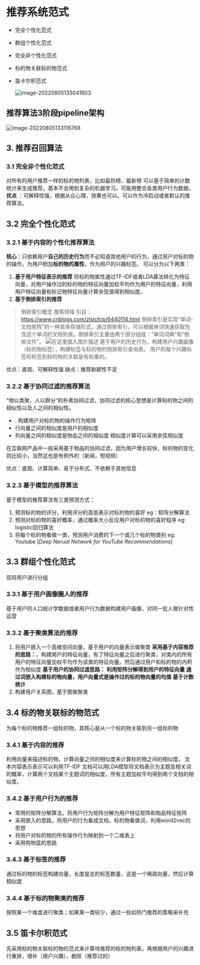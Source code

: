 # 推荐系统范式
- 完全个性化范式

- 群组个性化范式

- 完全非个性化范式

- 标的物关联标的物范式

- 笛卡尔积范式

  ![image-20220805133041603](https://blog-1252832257.cos.ap-shanghai.myqcloud.com/image-20220805133041603.png)

## 推荐算法3阶段pipeline架构

![image-20220805133116768](https://blog-1252832257.cos.ap-shanghai.myqcloud.com/image-20220805133116768.png)

## 3. 推荐召回算法

### 3.1 完全非个性化范式

对所有的用户推荐一样的标的物列表，比如最热榜、最新榜
可以基于简单的计数统计来生成推荐，基本不会用到复杂的机器学习。可能用整合各类用户行为数据。
**优点** ：可解释性强，根据从众心理，效果也可以。可以作为冷启动或者默认的推荐算法。

## 3.2 完全个性化范式

### 3.2.1 基于内容的个性化推荐算法  

**核心**：只依赖用户**自己的历史行为**而不必知道其他用户的行为，通过用户对标的物的操作，为用户附加**标的物的属性**，作为用户的兴趣标签。
可以分为以下两类：

1. **基于用户特征表示的推荐**
将标的物属性通过TF-IDF或者LDA算法转化为特征向量，对用户操作过的标的物的特征向量加权平均作为用户的特征向量，利用用户特征向量和标记物特征向量计算余弦值得到相似度。
2. **基于倒排索引的推荐**
> 倒排索引概念
搜索领域 引自：https://www.cnblogs.com/zlslch/p/6440114.html
倒排索引是实现“单词-文档矩阵”的一种具体存储形式，通过倒排索引，可以根据单词快速获取包含这个单词的文档列表。倒排索引主要由两个部分组成：“单词词典”和“倒排文件”。
![在这里插入图片描述](https://img-blog.csdnimg.cn/d712755c763444e1a348cd0993d645e3.png?x-oss-process=image/watermark,type_d3F5LXplbmhlaQ,shadow_50,text_Q1NETiBA5L2Z55SfIQ==,size_20,color_FFFFFF,t_70,g_se,x_16)
基于用户的历史行为，构建用户兴趣画像（标的物标签），构建标签与标的物的倒排索引查询表。
用户的每个兴趣标签和标签到标的物的关联是有权重的。

优点：直观、可解释性强
缺点：推荐新颖性不足
### 3.2.2 基于协同过滤的推荐算法
"物以类聚，人以群分“的朴素协同过滤，协同过滤的核心思想是计算标的物之间的相似性以及人之间的相似性。
- . 构建用户对标的物的操作行为矩阵
-  行向量之间的相似度是用户的相似度
-  列向量之间的相似度是物品之间的相似度
相似度计算可以采用余弦相似度

在互联网产品中一般采用基于物品的协同过滤，因为用户增长较快，标的物的变化则比较小，当然这也是有例外的（新闻，短视频）

优点：直观、计算简单、易于分布式、不依赖于其他信息

### 3.2.3 基于模型的推荐算法
基于模型的推荐算法有三类预测方式：
1. 预测标的物的评分，利用评分的高低表示对标的物的喜好
	eg：矩阵分解算法
2. 预测对标的物的喜好概率，通过概率大小反应用户对标的物的喜好程序
	eg: logistic回归算法
3. 将每个标的物看做一类，预测用户消费的下一个或几个标的物类别
	eg: Youtube [*Deep Nerual Network for YouTube Recommendations*]

## 3.3 群组个性化范式

现将用户进行分组
### 3.3.1 基于用户画像圈人的推荐
基于用户的人口统计学数据或者用户行为数据构建用户画像，对同一批人做针对性运营
### 3.3.2  基于聚类算法的推荐
1.   将用户嵌入一个高维空间向量，基于用户的向量表示做聚类
	**采用基于内容推荐的思路：**，构建用户的特征向量，有了特征向量之后进行聚类，对类内的所有用户的特征向量加权平均作为该类的特征向量。然后通过用户和标的物的内积作为相似度
	**基于用户的协同过滤思路：** 
	**利用矩阵分解得到用户的特征向量**
	**通过词嵌入构建标的物向量，用户向量式是操作过的标的物向量的均值**
	**基于计数统计**
2. 构建用户关系图，基于图做聚类

## 3.4 标的物关联标的物范式
为每个标的物推荐一组标的物，其核心是从一个标的物关联到另一组标的物
### 3.4.1 基于内容的推荐
利用向量来描述标的物，计算向量之间的相似度来计算标的物之间的相似度。
文本内容表示表示可以利用TF-IDF
文档可以用LDA模型将文档表示为主题及相关词的概率，计算两个文档某个主题词的相似度，所有主题加权平均得到两个文档的相似度。
### 3.4.2 基于用户行为的推荐
- 常用的矩阵分解算法，将用户行为矩阵分解为用户特征矩阵和物品特征矩阵
- 采用嵌入的思路，将用户的行为看成文档，标的物看做词，利用word2vec的思想
- 将用户对标的物的所有操作行为映射到一个二维表上
- 采用购物篮的思路
### 3.4.3 基于标签的推荐
通过标的物的标签构建向量，长度是总的标签数量，这是一个稀疏向量，然后计算相似度
### 3.4.4 基于标的物聚类的推荐
按照某一个维度进行聚类；如果某一类较少，通过一些如热门推荐的策略来补充
## 3.5 笛卡尔积范式
先采用标的物关联标的物的范式来计算待推荐的标的物列表，再根据用户的兴趣进行重排，增补（用户兴趣），删除（推荐过的）

